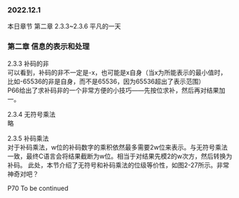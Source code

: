 ### 2022.12.1
本日章节 第二章 2.3.3~2.3.6
平凡的一天

### 第二章 信息的表示和处理  
2.3.3 补码的非  
可以看到，补码的非不一定是-x，也可能是x自身（当x为所能表示的最小值时，比如-65536的非是自身，而不是65536，因为65536超出了表示范围）  
P66给出了求补码非的一个非常方便的小技巧——先按位求补，然后再对结果加一。  

2.3.4 无符号乘法  
略  

2.3.5 补码乘法  
对于补码乘法，w位的补码数字的乘积依然最多需要2w位来表示。与无符号乘法一致，最终C语言会将结果截断为w位。相当于对结果先模2的w次方，然后转换为补码。
此处，本节介绍了无符号和补码乘法的位级等价性，如图2-27所示。非常神奇对吧？  

P70 To be continued